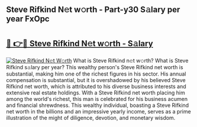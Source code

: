 ## Steve Rifkind N𝚎t w𝚘rth - Part-y30 S𝚊lary per year FxOpc

# <h2><a href="http://gc36enm.nevu.top/?p=Steve+Rifkind">🔗 👉🔴 Steve Rifkind N𝚎t w𝚘rth - S𝚊lary</a></h2>

[![Steve Rifkind N𝚎t W𝚘rth](https://i.imgur.com/Oavwk0R.jpeg)](http://gc36enm.nevu.top/?p=Steve+Rifkind)
What is Steve Rifkind n𝚎t w𝚘rth? What is Steve Rifkind s𝚊lary per year?
This wealthy person's Steve Rifkind net worth is substantial, making him one of the richest figures in his sector. His annual compensation is substantial, but it is overshadowed by his believed Steve Rifkind net worth, which is attributed to his diverse business interests and extensive real estate holdings. With a Steve Rifkind net worth placing him among the world's richest, this man is celebrated for his business acumen and financial shrewdness. This wealthy individual, boasting a Steve Rifkind net worth in the billions and an impressive yearly income, serves as a prime illustration of the might of diligence, devotion, and monetary wisdom.
